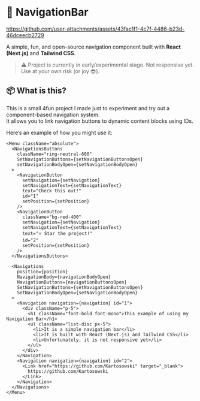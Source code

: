 # 🧭 NavigationBar
https://github.com/user-attachments/assets/43fac1f1-4c7f-4486-b23d-46dceecb2729

A simple, fun, and open-source navigation component built with **React (Next.js)** and **Tailwind CSS**.

> ⚠️ Project is currently in early/experimental stage. Not responsive yet. Use at your own risk (or joy 😎).

## 📦 What is this?

This is a small 4fun project I made just to experiment and try out a component-based navigation system.  
It allows you to link navigation buttons to dynamic content blocks using IDs.

Here’s an example of how you might use it:

```tsx
<Menu className="absolute">
  <NavigationsButtons
    className="ring-neutral-600"
    SetNavigationButtons={setNavigationButtonsOpen}
    setNavigationBodyOpen={setNavigationBodyOpen}
  >
    <NavigationButton
      setNavigation={setNavigation}
      setNavigationText={setNavigationText}
      text="Check this out!"
      id="1"
      setPosition={setPosition}
    />
    <NavigationButton
      className="bg-red-400"
      setNavigation={setNavigation}
      setNavigationText={setNavigationText}
      text="⭐ Star the project!"
      id="2"
      setPosition={setPosition}
    />
  </NavigationsButtons>

  <Navigations
    position={position}
    NavigationBody={navigationBodyOpen}
    NavigationButtons={navigationButtonsOpen}
    SetNavigationButtons={setNavigationButtonsOpen}
    SetNavigationBodyOpen={setNavigationBodyOpen}
  >
    <Navigation navigation={navigation} id="1">
      <div className="p-5">
        <h1 className="font-bold font-mono">This example of using my Navigation Bar</h1>
        <ul className="list-disc px-5">
          <li>It is a simple navigation bar</li>
          <li>It is built with React (Next.js) and Tailwind CSS</li>  
          <li>Unfortunately, it is not responsive yet</li>
        </ul>
      </div>
    </Navigation>
    <Navigation navigation={navigation} id="2">
      <Link href="https://github.com/Kartosowski" target="_blank">
        https://github.com/Kartosowski
      </Link>
    </Navigation>
  </Navigations>
</Menu>
```
